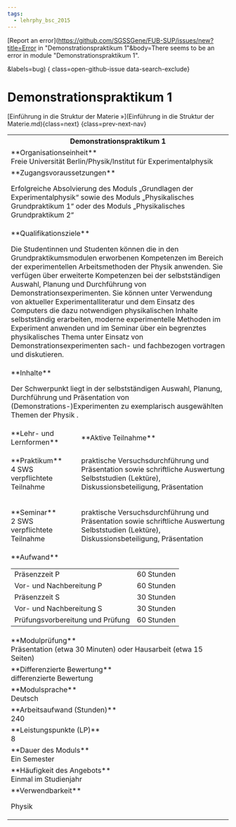 ```yaml
---
tags:
  - lehrphy_bsc_2015
---
```

[Report an error](https://github.com/SGSSGene/FUB-SUP/issues/new?title=Error in "Demonstrationspraktikum 1"&body=There seems to be an error in module "Demonstrationspraktikum 1".

<Describe here a slightly more detailed description of what is wrong>&labels=bug)
{ class=open-github-issue data-search-exclude}

# Demonstrationspraktikum 1


[Einführung in die Struktur der Materie »](Einführung in die Struktur der Materie.md){class=next}
{class=prev-next-nav}

<table markdown id="moduledesc">
<tr markdown class="moduledesc_head"><th colspan="2">Demonstrationspraktikum 1 </th></tr>
<tr markdown><td colspan="2">**Organisationseinheit**   <br>Freie Universität Berlin/Physik/Institut für Experimentalphysik</td></tr>


<tr markdown><td colspan="2">**Zugangsvoraussetzungen** <br>

Erfolgreiche Absolvierung des Moduls „Grundlagen der Experimentalphysik“ sowie
des Moduls „Physikalisches Grundpraktikum 1“ oder des Moduls „Physikalisches Grundpraktikum 2“


</td></tr>
<tr markdown><td colspan="2">**Qualifikationsziele**    <br>

Die Studentinnen und Studenten können die in den Grundpraktikumsmodulen
erworbenen Kompetenzen im Bereich der experimentellen Arbeitsmethoden der
Physik anwenden. Sie verfügen über erweiterte Kompetenzen bei der
selbstständigen Auswahl, Planung und Durchführung von
Demonstrationsexperimenten. Sie können unter Verwendung von aktueller
Experimentalliteratur und dem Einsatz des Computers die dazu notwendigen
physikalischen Inhalte selbstständig erarbeiten, moderne experimentelle
Methoden im Experiment anwenden und im Seminar über ein begrenztes
physikalisches Thema unter Einsatz von Demonstrationsexperimenten sach- und
fachbezogen vortragen und diskutieren.


</td></tr>
<tr markdown><td colspan="2">**Inhalte**                <br>

Der Schwerpunkt liegt in der selbstständigen Auswahl, Planung, Durchführung
und Präsentation von (Demonstrations-)Experimenten zu exemplarisch
ausgewählten Themen der Physik .


</td></tr>

<tr markdown><td>**Lehr- und Lernformen**</td><td>**Aktive Teilnahme**</td></tr>
<tr markdown><td> **Praktikum** <br>4 SWS <br> verpflichtete Teilnahme</td><td>

praktische Versuchsdurchführung und Präsentation sowie schriftliche Auswertung
Selbststudien (Lektüre), Diskussionsbeteiligung, Präsentation
</td></tr>
<tr markdown><td> **Seminar** <br>2 SWS <br> verpflichtete Teilnahme</td><td>

praktische Versuchsdurchführung und Präsentation sowie schriftliche Auswertung
Selbststudien (Lektüre), Diskussionsbeteiligung, Präsentation
</td></tr>
<tr markdown><td colspan="2">**Aufwand**                <br>
<table class="aufwand_table">
<tr><td>Präsenzzeit P</td><td>60 Stunden</td></tr>
<tr><td>Vor- und Nachbereitung P</td><td>60 Stunden</td></tr>
<tr><td>Präsenzzeit S</td><td>30 Stunden</td></tr>
<tr><td>Vor- und Nachbereitung S</td><td>30 Stunden</td></tr>
<tr><td>Prüfungsvorbereitung und Prüfung</td><td>60 Stunden</td></tr>
</table>

</td></tr>
<tr markdown><td colspan="2">**Modulprüfung**             <br>Präsentation (etwa 30 Minuten) oder Hausarbeit (etwa 15 Seiten)


</td></tr>
<tr markdown><td colspan="2">**Differenzierte Bewertung** <br>differenzierte Bewertung

</td></tr>
<tr markdown><td colspan="2">**Modulsprache**             <br>Deutsch</td></tr>
<tr markdown><td colspan="2">**Arbeitsaufwand (Stunden)** <br>240</td></tr>
<tr markdown><td colspan="2">**Leistungspunkte (LP)**     <br>8</td></tr>
<tr markdown><td colspan="2">**Dauer des Moduls**         <br>Ein Semester</td></tr>
<tr markdown><td colspan="2">**Häufigkeit des Angebots**  <br>Einmal im Studienjahr</td></tr>
<tr markdown><td colspan="2">**Verwendbarkeit**           <br>

Physik


</td></tr>

</table>
